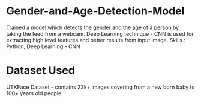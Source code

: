 # Gender-and-Age-Detection-Model
Trained a model which detects the gender and the age of a person by taking the feed from a webcam. Deep Learning technique - CNN is used for extracting high level features and better results from input image. Skills : Python, Deep Learning - CNN
# Dataset Used
UTKFace Dataset - contains 23k+ images covering from a new born baby to 100+ years old people.
